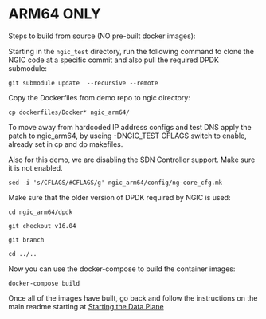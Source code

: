 ARM64 ONLY 
==========

Steps to build from source (NO pre-built docker images):

Starting in the `ngic_test` directory, run the following command to clone the NGIC code at a specific commit and also pull the required DPDK submodule:

`git submodule update  --recursive --remote`

Copy the Dockerfiles from demo repo to ngic directory:

`cp dockerfiles/Docker* ngic_arm64/`

To move away from hardcoded IP address configs and test DNS apply the patch
to ngic_arm64, by  useing  -DNGIC_TEST CFLAGS switch to enable, already set in
cp and dp makefiles.


Also for this demo, we are disabling the SDN Controller support.
Make sure it is not enabled.

`sed -i 's/CFLAGS/#CFLAGS/g' ngic_arm64/config/ng-core_cfg.mk`

Make sure that the older version of DPDK required by NGIC is used:

```
cd ngic_arm64/dpdk

git checkout v16.04

git branch

cd ../..
```

Now you can use the docker-compose to build the container images:

`docker-compose build`


Once all of the images have built, go back and follow the instructions on the main readme starting at [Starting the Data Plane](https://github.com/adivjoseph/ngic_test#starting-the-data-plane)
